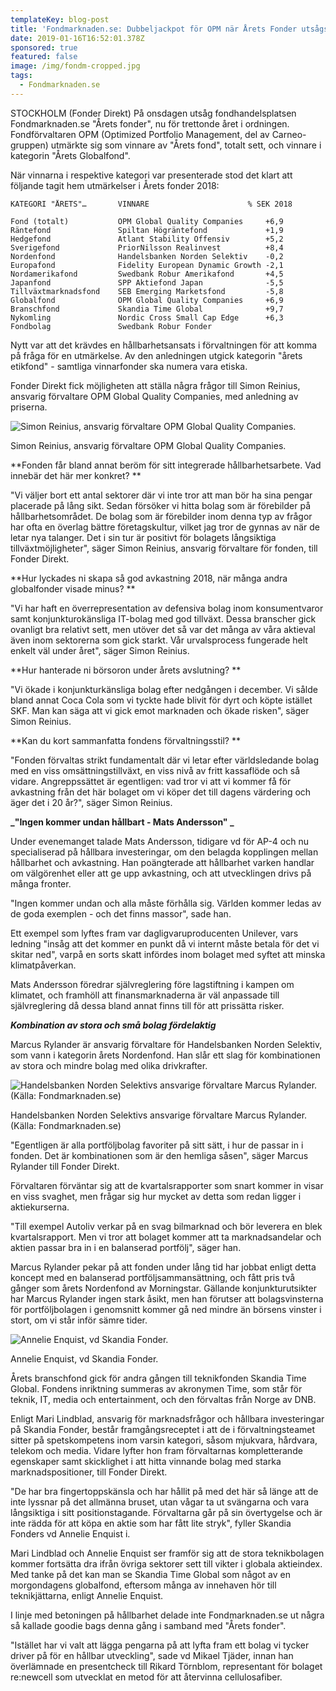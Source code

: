 ```yaml
---
templateKey: blog-post
title: 'Fondmarknaden.se: Dubbeljackpot för OPM när Årets Fonder utsågs'
date: 2019-01-16T16:52:01.378Z
sponsored: true
featured: false
image: /img/fondm-cropped.jpg
tags:
  - Fondmarknaden.se
---
```

STOCKHOLM (Fonder Direkt) På onsdagen utsåg fondhandelsplatsen Fondmarknaden.se "Årets fonder", nu för trettonde året i ordningen. Fondförvaltaren OPM (Optimized Portfolio Management, del av Carneo-gruppen) utmärkte sig som vinnare av "Årets fond", totalt sett, och vinnare i kategorin "Årets Globalfond".

När vinnarna i respektive kategori var presenterade stod det klart att följande tagit hem utmärkelser i Årets fonder 2018:

```
KATEGORI "ÅRETS"…       VINNARE                      % SEK 2018

Fond (totalt)           OPM Global Quality Companies     +6,9  
Räntefond               Spiltan Högräntefond             +1,9  
Hedgefond               Atlant Stability Offensiv        +5,2  
Sverigefond             PriorNilsson Realinvest          +8,4  
Nordenfond              Handelsbanken Norden Selektiv    -0,2  
Europafond              Fidelity European Dynamic Growth -2,1  
Nordamerikafond         Swedbank Robur Amerikafond       +4,5  
Japanfond               SPP Aktiefond Japan              -5,5  
Tillväxtmarknadsfond    SEB Emerging Marketsfond         -5,8  
Globalfond              OPM Global Quality Companies     +6,9  
Branschfond             Skandia Time Global              +9,7  
Nykomling               Nordic Cross Small Cap Edge      +6,3  
Fondbolag               Swedbank Robur Fonder                  
```

Nytt var att det krävdes en hållbarhetsansats i förvaltningen för att komma på fråga för en utmärkelse. Av den anledningen utgick kategorin "årets etikfond" - samtliga vinnarfonder ska numera vara etiska.

Fonder Direkt fick möjligheten att ställa några frågor till Simon Reinius, ansvarig förvaltare OPM Global Quality Companies, med anledning av priserna.

![Simon Reinius, ansvarig förvaltare OPM Global Quality Companies.](/img/fondmarknaden16jan.png)

<span class="image-caption">Simon Reinius, ansvarig förvaltare OPM Global Quality Companies.</span>

**Fonden får bland annat beröm för sitt integrerade hållbarhetsarbete. Vad innebär det här mer konkret?**

"Vi väljer bort ett antal sektorer där vi inte tror att man bör ha sina pengar placerade på lång sikt. Sedan försöker vi hitta bolag som är förebilder på hållbarhetsområdet. De bolag som är förebilder inom denna typ av frågor har ofta en överlag bättre företagskultur, vilket jag tror de gynnas av när de letar nya talanger. Det i sin tur är positivt för bolagets långsiktiga tillväxtmöjligheter", säger Simon Reinius, ansvarig förvaltare för fonden, till Fonder Direkt.

**Hur lyckades ni skapa så god avkastning 2018, när många andra globalfonder visade minus?**

"Vi har haft en överrepresentation av defensiva bolag inom konsumentvaror samt konjunkturokänsliga IT-bolag med god tillväxt. Dessa branscher gick ovanligt bra relativt sett, men utöver det så var det många av våra aktieval även inom sektorerna som gick starkt. Vår urvalsprocess fungerade helt enkelt väl under året", säger Simon Reinius.

**Hur hanterade ni börsoron under årets avslutning?**

"Vi ökade i konjunkturkänsliga bolag efter nedgången i december. Vi sålde bland annat Coca Cola som vi tyckte hade blivit för dyrt och köpte istället SKF. Man kan säga att vi gick emot marknaden och ökade risken", säger Simon Reinius.

**Kan du kort sammanfatta fondens förvaltningsstil?**

"Fonden förvaltas strikt fundamentalt där vi letar efter världsledande bolag med en viss omsättningstillväxt, en viss nivå av fritt kassaflöde och så vidare. Angreppssättet är egentligen: vad tror vi att vi kommer få för avkastning från det här bolaget om vi köper det till dagens värdering och äger det i 20 år?", säger Simon Reinius.

**_"Ingen kommer undan hållbart - Mats Andersson"_**

Under evenemanget talade Mats Andersson, tidigare vd för AP-4 och nu specialiserad på hållbara investeringar, om den belagda kopplingen mellan hållbarhet och avkastning. Han poängterade att hållbarhet varken handlar om välgörenhet eller att ge upp avkastning, och att utvecklingen drivs på många fronter.

"Ingen kommer undan och alla måste förhålla sig. Världen kommer ledas av de goda exemplen - och det finns massor", sade han.

Ett exempel som lyftes fram var dagligvaruproducenten Unilever, vars ledning "insåg att det kommer en punkt då vi internt måste betala för det vi skitar ned", varpå en sorts skatt infördes inom bolaget med syftet att minska klimatpåverkan.

Mats Andersson föredrar självreglering före lagstiftning i kampen om klimatet, och framhöll att finansmarknaderna är väl anpassade till självreglering då dessa bland annat finns till för att prissätta risker.

**_Kombination av stora och små bolag fördelaktig_**

Marcus Rylander är ansvarig förvaltare för Handelsbanken Norden Selektiv, som vann i kategorin årets Nordenfond. Han slår ett slag för kombinationen av stora och mindre bolag med olika drivkrafter.

![Handelsbanken Norden Selektivs ansvarige förvaltare Marcus Rylander. (Källa: Fondmarknaden.se)](/img/fondmarknaden16jan2.png)

<span class="image-caption">Handelsbanken Norden Selektivs ansvarige förvaltare Marcus Rylander. (Källa: Fondmarknaden.se)</span>

"Egentligen är alla portföljbolag favoriter på sitt sätt, i hur de passar in i fonden. Det är kombinationen som är den hemliga såsen", säger Marcus Rylander till Fonder Direkt.

Förvaltaren förväntar sig att de kvartalsrapporter som snart kommer in visar en viss svaghet, men frågar sig hur mycket av detta som redan ligger i aktiekurserna.

"Till exempel Autoliv verkar på en svag bilmarknad och bör leverera en blek kvartalsrapport. Men vi tror att bolaget kommer att ta marknadsandelar och aktien passar bra in i en balanserad portfölj", säger han.

Marcus Rylander pekar på att fonden under lång tid har jobbat enligt detta koncept med en balanserad portföljsammansättning, och fått pris två gånger som årets Nordenfond av Morningstar. Gällande konjunkturutsikter har Marcus Rylander ingen stark åsikt, men han förutser att bolagsvinsterna för portföljbolagen i genomsnitt kommer gå ned mindre än börsens vinster i stort, om vi står inför sämre tider.

![Annelie Enquist, vd Skandia Fonder.](/img/fondmarknaden16jan3.png)

<span class="image-caption">Annelie Enquist, vd Skandia Fonder.</span>

Årets branschfond gick för andra gången till teknikfonden Skandia Time Global. Fondens inriktning summeras av akronymen Time, som står för teknik, IT, media och entertainment, och den förvaltas från Norge av DNB.

Enligt Mari Lindblad, ansvarig för marknadsfrågor och hållbara investeringar på Skandia Fonder, består framgångsreceptet i att de i förvaltningsteamet sitter på spetskompetens inom varsin kategori, såsom mjukvara, hårdvara, telekom och media. Vidare lyfter hon fram förvaltarnas kompletterande egenskaper samt skicklighet i att hitta vinnande bolag med starka marknadspositioner, till Fonder Direkt.

"De har bra fingertoppskänsla och har hållit på med det här så länge att de inte lyssnar på det allmänna bruset, utan vågar ta ut svängarna och vara långsiktiga i sitt positionstagande. Förvaltarna går på sin övertygelse och är inte rädda för att köpa en aktie som har fått lite stryk", fyller Skandia Fonders vd Annelie Enquist i.

Mari Lindblad och Annelie Enquist ser framför sig att de stora teknikbolagen kommer fortsätta dra ifrån övriga sektorer sett till vikter i globala aktieindex. Med tanke på det kan man se Skandia Time Global som något av en morgondagens globalfond, eftersom många av innehaven hör till teknikjättarna, enligt Annelie Enquist.

I linje med betoningen på hållbarhet delade inte Fondmarknaden.se ut några så kallade goodie bags denna gång i samband med "Årets fonder".

"Istället har vi valt att lägga pengarna på att lyfta fram ett bolag vi tycker driver på för en hållbar utveckling", sade vd Mikael Tjäder, innan han överlämnade en presentcheck till Rikard Törnblom, representant för bolaget re:newcell som utvecklat en metod för att återvinna cellulosafiber.
